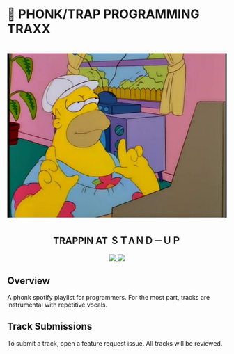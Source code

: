# 💽 PHONK/TRAP PROGRAMMING TRAXX

<h1 align="center">
  <img alt="to start press any key" src="img/cover.jpg" />
</h1>

<h2 align="center">
  <b>TRAPPIN AT ＳＴΛＮＤ－ＵＰ</b>
</h2>

<div align="center">
  <a href="https://open.spotify.com/playlist/5jhryYgpUkiA2aCPboGPPX?si=PDx7NUDATJ6DTSDlt8fHzg">
    <img src="https://img.shields.io/badge/-Playlist-informational?style=for-the-badge&logo=spotify" />
  </a>

  <a href="https://open.spotify.com/playlist/5jhryYgpUkiA2aCPboGPPX?si=PDx7NUDATJ6DTSDlt8fHzg">
    <img src="https://img.shields.io/badge/-Donate-yellow?style=for-the-badge&logo=paypal" />
  </a>
</div>

## Overview

A phonk spotify playlist for programmers. For the most part, tracks are instrumental with repetitive vocals.

## Track Submissions

To submit a track, open a feature request issue. All tracks will be reviewed.
